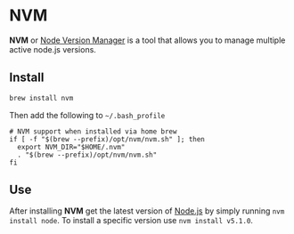 # NVM

**NVM** or [Node Version Manager](https://github.com/creationix/nvm) is a tool that allows you to manage multiple active node.js versions.

## Install

```bash
brew install nvm
```

Then add the following to `~/.bash_profile`

```text
# NVM support when installed via home brew
if [ -f "$(brew --prefix)/opt/nvm/nvm.sh" ]; then
  export NVM_DIR="$HOME/.nvm"
  . "$(brew --prefix)/opt/nvm/nvm.sh"
fi
```

## Use

After installing **NVM** get the latest version of [Node.js](https://nodejs.org/) by simply running `nvm install node`. To install a specific version use `nvm install v5.1.0`.

